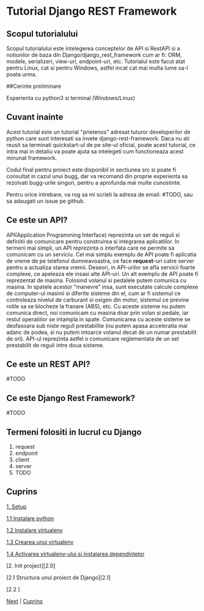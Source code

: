 # Tutorial Django REST Framework

## Scopul tutorialului
Scopul tutorialului este intelegerea conceptelor de API si RestAPI si a notiunilor de baza din Django/django_rest_framework cum ar fi:
ORM, modele, serializeri, view-uri, endpoint-uri, etc. Tutorialul este facut atat pentru Linux, cat si pentru Windows, astfel incat cat mai multa lume sa-l poata urma.

##Cerinte preliminare

Experienta cu python3 si terminal (Windows/Linux)

## Cuvant inainte

Acest tutorial este un tutorial "prietenos" adresat tuturor developerilor de python care sunt interesati sa invete django-rest-framework.
Daca nu ati reusit sa terminati quickstart-ul de pe site-ul oficial, poate acest tutorial, ce intra mai in detaliu va poate ajuta sa intelegeti cum functioneaza acest minunat framework.

Codul final pentru proiect este disponibil in sectiunea src si poate fi consultat in cazul unui bugg, dar va recomand din proprie experienta sa rezolvati bugg-urile singuri, pentru a aprofunda mai multe cunostinte.

Pentru orice intrebare, va rog sa mi scrieti la adresa de email: #TODO, sau sa adaugati un issue pe github.

## Ce este un API?

API(Application Programming Interface) reprezinta un set de reguli si definitii de comunicare pentru construirea si integrarea aplicatiilor. In termeni mai simpli, un API reprezinta o interfata care ne permite sa comunicam cu un serviciu.
Cel mai simplu exemplu de API poate fi aplicatia de vreme de pe telefonul dumneavoastra, ce face **request**-uri catre server pentru a actualiza starea vremii. Deseori, in API-urilor se afla servicii foarte complexe, ce apeleaza ele insasi alte API-uri. Un alt exemplu de API poate fi reprezentat de masina. Folosind volanul si pedalele putem comunica cu masina.
In spatele acestor "manevre" insa, sunt executate calcule complexe de computer-ul masinii si diferite sisteme din el, cum ar fi sistemul ce controleaza nivelul de carburant si oxigen din motor, sistemul ce previne rotile sa se blocheze la franare (ABS), etc.
Cu aceste sisteme nu putem comunica direct, noi comunicam cu masina doar prin volan si pedale, iar restul operatiilor se intampla in spate.
Comunicarea cu aceste sisteme se desfasoara sub niste reguli prestabilite (nu putem apasa acceleratia mai adanc de podea, si nu putem intoarce volanul decat de un numar prestabilit de ori). 
API-ul reprezinta astfel o comunicare reglementata de un set prestabilit de reguli intre doua sisteme.

## Ce este un REST API?

#TODO

## Ce este Django Rest Framework?

#TODO

## Termeni folositi in lucrul cu Django

1. request
2. endpoint
3. client
4. server
5. TODO

## Cuprins

[1. Setup][1.0]

[1.1 Instalare python][1.1]

[1.2 Instalare virtualenv][1.2]

[1.3 Crearea unui virtualenv][1.3]

[1.4 Activarea virtualenv-ului si instalarea dependintelor][1.4]

[2. Init project][2.0]

[2.1 Structura unui proiect de Django][2.1]

[2.2 ]


[Next][101] | [Cuprins][102]


[1.0]: https://github.com/CookiezLIT/Django-Rest-Framework-Tutorial/blob/main/beginner/setup/1.0_setup.md
[1.1]: https://github.com/CookiezLIT/Django-Rest-Framework-Tutorial/blob/main/beginner/setup/1.1_instalare_python.md
[1.2]: https://github.com/CookiezLIT/Django-Rest-Framework-Tutorial/blob/main/beginner/setup/1.2_instalare_virtualenv.md
[1.3]: https://github.com/CookiezLIT/Django-Rest-Framework-Tutorial/blob/main/beginner/setup/1.3_creare_virtualenv.md
[1.4]: https://github.com/CookiezLIT/Django-Rest-Framework-Tutorial/blob/main/beginner/setup/1.4_instalare_dependinte.md

[101]: https://github.com/CookiezLIT/Django-Rest-Framework-Tutorial/blob/main/beginner/setup/1.0_setup.md
[102]: https://github.com/CookiezLIT/Django-Rest-Framework-Tutorial/blob/main/README.md